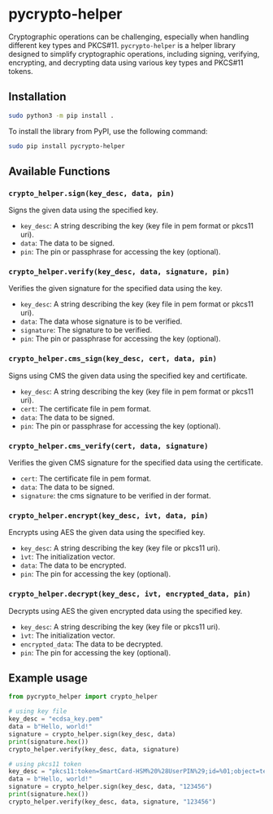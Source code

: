 # pycrypto-helper

Cryptographic operations can be challenging, especially when handling different key types and PKCS#11. 
`pycrypto-helper` is a helper library designed to simplify cryptographic operations, including signing, verifying, encrypting, and decrypting data using various key types and PKCS#11 tokens.

## Installation

```bash
sudo python3 -m pip install .
```


To install the library from PyPI, use the following command:

```bash
sudo pip install pycrypto-helper
```

## Available Functions

### `crypto_helper.sign(key_desc, data, pin)`

Signs the given data using the specified key.

- `key_desc`: A string describing the key (key file in pem format or pkcs11 uri).
- `data`: The data to be signed.
- `pin`: The pin or passphrase for accessing the key (optional).

### `crypto_helper.verify(key_desc, data, signature, pin)`

Verifies the given signature for the specified data using the key.

- `key_desc`: A string describing the key (key file in pem format or pkcs11 uri).
- `data`: The data whose signature is to be verified.
- `signature`: The signature to be verified.
- `pin`: The pin or passphrase for accessing the key (optional).

### `crypto_helper.cms_sign(key_desc, cert, data, pin)`

Signs using CMS the given data using the specified key and certificate.

- `key_desc`: A string describing the key (key file in pem format or pkcs11 uri).
- `cert`: The certificate file in pem format.
- `data`: The data to be signed.
- `pin`: The pin or passphrase for accessing the key (optional).

### `crypto_helper.cms_verify(cert, data, signature)`

Verifies the given CMS signature for the specified data using the certificate.

- `cert`: The certificate file in pem format.
- `data`: The data to be signed.
- `signature`: the cms signature to be verified in der format.

### `crypto_helper.encrypt(key_desc, ivt, data, pin)`

Encrypts using AES the given data using the specified key.

- `key_desc`: A string describing the key (key file or pkcs11 uri).
- `ìvt`: The initialization vector.
- `data`: The data to be encrypted.
- `pin`: The pin for accessing the key (optional).

### `crypto_helper.decrypt(key_desc, ivt, encrypted_data, pin)`

Decrypts using AES the given encrypted data using the specified key.

- `key_desc`: A string describing the key (key file or pkcs11 uri).
- `ìvt`: The initialization vector.
- `encrypted_data`: The data to be decrypted.
- `pin`: The pin for accessing the key (optional).

## Example usage

```python
from pycrypto_helper import crypto_helper

# using key file
key_desc = "ecdsa_key.pem"
data = b"Hello, world!"
signature = crypto_helper.sign(key_desc, data)
print(signature.hex())
crypto_helper.verify(key_desc, data, signature)

# using pkcs11 token
key_desc = "pkcs11:token=SmartCard-HSM%20%28UserPIN%29;id=%01;object=testkeyECp256"
data = b"Hello, world!"
signature = crypto_helper.sign(key_desc, data, "123456")
print(signature.hex())
crypto_helper.verify(key_desc, data, signature, "123456")
```

